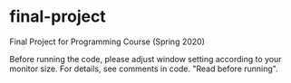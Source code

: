 # final-project
Final Project for Programming Course (Spring 2020)

Before running the code, please adjust window setting according to your monitor size. For details, see comments in code. "Read before running". 
